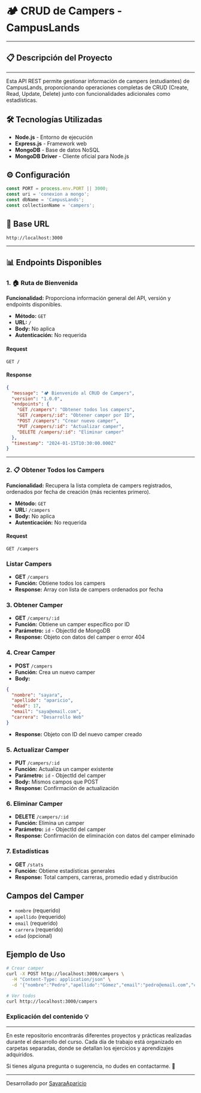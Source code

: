 # 🏕️ CRUD de Campers - CampusLands
---
## 📋 Descripción del Proyecto

---

Esta API REST permite gestionar información de campers (estudiantes) de CampusLands, proporcionando operaciones completas de CRUD (Create, Read, Update, Delete) junto con funcionalidades adicionales como estadísticas.

## 🛠️ Tecnologías Utilizadas

- **Node.js** - Entorno de ejecución
- **Express.js** - Framework web
- **MongoDB** - Base de datos NoSQL
- **MongoDB Driver** - Cliente oficial para Node.js

## ⚙️ Configuración

```javascript
const PORT = process.env.PORT || 3000;
const uri = 'conexion a mongo';
const dbName = 'CampusLands';
const collectionName = 'campers';
```

## 🔗 Base URL
```
http://localhost:3000
```

---

## 📊 Endpoints Disponibles

### 1. 🏠 **Ruta de Bienvenida**

**Funcionalidad:** Proporciona información general del API, versión y endpoints disponibles.

- **Método:** `GET`
- **URL:** `/`
- **Body:** No aplica
- **Autenticación:** No requerida

#### Request
```http
GET /
```

#### Response
```json
{
  "message": "🏕️ Bienvenido al CRUD de Campers",
  "version": "1.0.0",
  "endpoints": {
    "GET /campers": "Obtener todos los campers",
    "GET /campers/:id": "Obtener camper por ID",
    "POST /campers": "Crear nuevo camper",
    "PUT /campers/:id": "Actualizar camper",
    "DELETE /campers/:id": "Eliminar camper"
  },
  "timestamp": "2024-01-15T10:30:00.000Z"
}
```

---

### 2. 📋 **Obtener Todos los Campers**

**Funcionalidad:** Recupera la lista completa de campers registrados, ordenados por fecha de creación (más recientes primero).

- **Método:** `GET`
- **URL:** `/campers`
- **Body:** No aplica
- **Autenticación:** No requerida

#### Request
```http
GET /campers
```


###  Listar Campers
- **GET** `/campers`
- **Función:** Obtiene todos los campers
- **Response:** Array con lista de campers ordenados por fecha

### 3. Obtener Camper
- **GET** `/campers/:id`
- **Función:** Obtiene un camper específico por ID
- **Parámetro:** `id` - ObjectId de MongoDB
- **Response:** Objeto con datos del camper o error 404

### 4. Crear Camper
- **POST** `/campers`
- **Función:** Crea un nuevo camper
- **Body:**
```json
{
  "nombre": "sayara",
  "apellido": "aparicio",
  "edad": 17,
  "email": "saya@email.com",
  "carrera": "Desarrollo Web"
}
```
- **Response:** Objeto con ID del nuevo camper creado

### 5. Actualizar Camper
- **PUT** `/campers/:id`
- **Función:** Actualiza un camper existente
- **Parámetro:** `id` - ObjectId del camper
- **Body:** Mismos campos que POST
- **Response:** Confirmación de actualización

### 6. Eliminar Camper
- **DELETE** `/campers/:id`
- **Función:** Elimina un camper
- **Parámetro:** `id` - ObjectId del camper
- **Response:** Confirmación de eliminación con datos del camper eliminado

### 7. Estadísticas
- **GET** `/stats`
- **Función:** Obtiene estadísticas generales
- **Response:** Total campers, carreras, promedio edad y distribución

## Campos del Camper
- `nombre` (requerido)
- `apellido` (requerido) 
- `email` (requerido)
- `carrera` (requerido)
- `edad` (opcional)

## Ejemplo de Uso
```bash
# Crear camper
curl -X POST http://localhost:3000/campers \
  -H "Content-Type: application/json" \
  -d '{"nombre":"Pedro","apellido":"Gómez","email":"pedro@email.com","carrera":"Data Science"}'

# Ver todos
curl http://localhost:3000/campers
```

### Explicación del contenido 💡
---
En este repositorio encontrarás diferentes proyectos y prácticas realizadas durante el desarrollo del curso. Cada día de trabajo está organizado en carpetas separadas, donde se detallan los ejercicios y aprendizajes adquiridos.

Si tienes alguna pregunta o sugerencia, no dudes en contactarme. 🚀

---

Desarrollado por [SayaraAparicio](https://github.com/SayaraAparicio/)